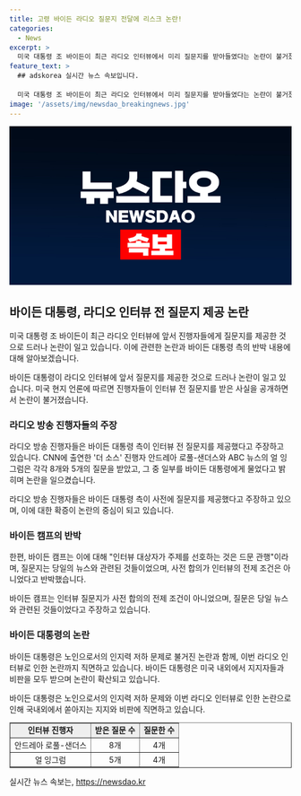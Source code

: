 ```yaml
---
title: 고령 바이든 라디오 질문지 전달에 리스크 논란!
categories:
  - News
excerpt: >
  미국 대통령 조 바이든이 최근 라디오 인터뷰에서 미리 질문지를 받아들였다는 논란이 불거졌다. CNN과 워싱턴포스트 등 현지 언론은 이를 보도했고, 진행자들은 바이든 대통령 측이 인터뷰 전 질문지를 제공했다고 밝혔다. 이로써 대통령의 인지 능력과 후보직 사퇴 요구에 대한 우려가 다시 불거졌으며, 바이든 캠프는 이를 일상적인 일이라고 반박했다. 여론은 이를 통해 대통령의 공개 행사 참석 시 통제에 대한 비판을 재차 불러일으켰다.
feature_text: >
  ## adskorea 실시간 뉴스 속보입니다.

  미국 대통령 조 바이든이 최근 라디오 인터뷰에서 미리 질문지를 받아들였다는 논란이 불거졌다. CNN과 워싱턴포스트 등 현지 언론은 이를 보도했고, 진행자들은 바이든 대통령 측이 인터뷰 전 질문지를 제공했다고 밝혔다. 이로써 대통령의 인지 능력과 후보직 사퇴 요구에 대한 우려가 다시 불거졌으며, 바이든 캠프는 이를 일상적인 일이라고 반박했다. 여론은 이를 통해 대통령의 공개 행사 참석 시 통제에 대한 비판을 재차 불러일으켰다.
image: '/assets/img/newsdao_breakingnews.jpg'
---
```


<p><img src="/assets/img/newsdao_breakingnews.jpg" alt="adskorea 속보" /></p>

<h2 data-ke-size="size26">바이든 대통령, 라디오 인터뷰 전 질문지 제공 논란</h2>

<p>미국 대통령 조 바이든이 최근 라디오 인터뷰에 앞서 진행자들에게 질문지를 제공한 것으로 드러나 논란이 일고 있습니다. 이에 관련한 논란과 바이든 대통령 측의 반박 내용에 대해 알아보겠습니다.</p>

<p data-ke-size="size16">바이든 대통령이 라디오 인터뷰에 앞서 질문지를 제공한 것으로 드러나 논란이 일고 있습니다. 미국 현지 언론에 따르면 진행자들이 인터뷰 전 질문지를 받은 사실을 공개하면서 논란이 불거졌습니다.</p>

<h3 data-ke-size="size24">라디오 방송 진행자들의 주장</h3>

<p>라디오 방송 진행자들은 바이든 대통령 측이 인터뷰 전 질문지를 제공했다고 주장하고 있습니다. CNN에 출연한 '더 소스' 진행자 안드레아 로풀-샌더스와 ABC 뉴스의 얼 잉그럼은 각각 8개와 5개의 질문을 받았고, 그 중 일부를 바이든 대통령에게 물었다고 밝히며 논란을 일으켰습니다.</p>

<p data-ke-size="size16">라디오 방송 진행자들은 바이든 대통령 측이 사전에 질문지를 제공했다고 주장하고 있으며, 이에 대한 확증이 논란의 중심이 되고 있습니다.</p>

<h3 data-ke-size="size24">바이든 캠프의 반박</h3>

<p>한편, 바이든 캠프는 이에 대해 "인터뷰 대상자가 주제를 선호하는 것은 드문 관행"이라며, 질문지는 당일의 뉴스와 관련된 것들이었으며, 사전 합의가 인터뷰의 전제 조건은 아니었다고 반박했습니다.</p>

<p data-ke-size="size16">바이든 캠프는 인터뷰 질문지가 사전 합의의 전제 조건이 아니었으며, 질문은 당일 뉴스와 관련된 것들이었다고 주장하고 있습니다.</p>

<h3 data-ke-size="size24">바이든 대통령의 논란</h3>

<p>바이든 대통령은 노인으로서의 인지력 저하 문제로 불거진 논란과 함께, 이번 라디오 인터뷰로 인한 논란까지 직면하고 있습니다. 바이든 대통령은 미국 내외에서 지지자들과 비판을 모두 받으며 논란이 확산되고 있습니다.</p>

<p data-ke-size="size16">바이든 대통령은 노인으로서의 인지력 저하 문제와 이번 라디오 인터뷰로 인한 논란으로 인해 국내외에서 쏟아지는 지지와 비판에 직면하고 있습니다.</p>

<table style="width: 100%;" border="1">
<tbody>
<tr>
<td style="text-align: center; background-color: #eeeeee;"><strong>인터뷰 진행자</strong></td>
<td style="text-align: center; background-color: #eeeeee;"><strong>받은 질문 수</strong></td>
<td style="text-align: center; background-color: #eeeeee;"><strong>질문한 수</strong></td>
</tr>
<tr>
<td style="text-align: center;">안드레아 로풀-샌더스</td>
<td style="text-align: center;">8개</td>
<td style="text-align: center;">4개</td>
</tr>
<tr>
<td style="text-align: center;">얼 잉그럼</td>
<td style="text-align: center;">5개</td>
<td style="text-align: center;">4개</td>
</tr>
</tbody>
</table>
실시간 뉴스 속보는, <a href="https://newsdao.kr" rel="dofollow">https://newsdao.kr</a>


